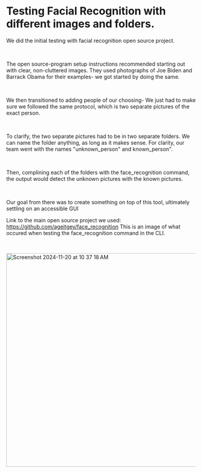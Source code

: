 # Testing Facial Recognition with different images and folders.
We did the initial testing with facial recognition open source project. 
<p><br></p>
The open source-program setup instructions recommended starting out with clear, non-cluttered images. They used photographs of Joe Biden and Barrack Obama for their examples- we got started by doing the same.
<p><br></p>
We then transitioned to adding people of our choosing- We just had to make sure we followed the same protocol, which is two separate pictures of the exact person. 
<p><br></p>
To clarify, the two separate pictures had to be in two separate folders. We can name the folder anything, as long as it makes sense. For clarity, our team went with the names "unknown_person" and known_person".
<p><br></p>
Then, complining each of the folders with the face_recognition command, the output would detect the unknown pictures with the known pictures. 
<p><br></p>
Our goal from there was to create something on top of this tool, ultimately settling on an accessible GUI

Link to the main open source project we used: https://github.com/ageitgey/face_recognition 
This is an image of what occured when testing the face_recognition command in the CLI.
<p><br></p>
<img width="567" alt="Screenshot 2024-11-20 at 10 37 18 AM" src="https://github.com/user-attachments/assets/0d1b181e-9fa8-4405-89c8-f9cf56416a84">


